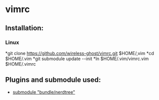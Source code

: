 # vimrc

## Installation:

### Linux

*git clone https://github.com/wireless-ghost/vimrc.git $HOME/,vim
*cd $HOME/.vim
*git submodule update --init
*ln $HOME/.vim/vimrc.vim $HOME/.vimrc

## Plugins and submodule  used: 
* [submodule "bundle/nerdtree"](https://github.com/scrooloose/nerdtree.git)
